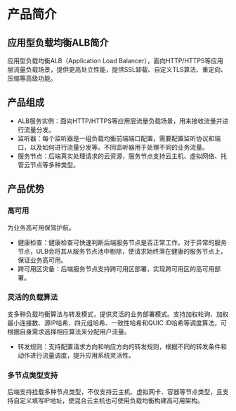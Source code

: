 # 产品简介

## 应用型负载均衡ALB简介
应用型负载均衡ALB（Application Load Balancer），面向HTTP/HTTPS等应用层流量负载场景，提供更高处立性能，提供SSL卸载、自定义TLS算法、重定向、压缩等高级功能。

## 产品组成
* ALB服务实例：面向HTTP/HTTPS等应用层流量负载场景，用来接收流量并进行流量分发。
* 监听器：每个监听器是一组负载均衡前端端口配置，需要配置监听协议和端口，以及如何进行流量分发等。不同监听器用于处理不同的业务流量。
* 服务节点：后端真实处理请求的云资源，服务节点支持云主机、虚拟网络、托管云节点等多种类型。

## 产品优势

### 高可用
为业务高可用保驾护航。
* 健康检查：健康检查可快速判断后端服务节点是否正常工作，对于异常的服务节点，ULB会将其从服务节点池中剔除，使请求始终落在健康的服务节点上，保证业务高可用。
* 跨可用区灾备：后端服务节点支持跨可用区部署，实现跨可用区的高可用部署。
  
### 灵活的负载算法
支多种负载均衡算法与转发模式，提供灵活的业务部署模式。支持加权轮询、加权最小连接数、源IP哈希、四元组哈希、一致性哈希和QUIC ID哈希等调度算法，可根据自身需求选择相应算法来分配用户流量。
* 转发规则：支持配置请求方向和响应方向的转发规则，根据不同的转发条件和动作进行流量调度，提升应用系统灵活性。

### 多节点类型支持
后端支持挂载多种节点类型，不仅支持云主机、虚拟网卡、容器等节点类型，且支持自定义填写IP地址，使混合云主机也可使用负载均衡构建高可用架构。
  
